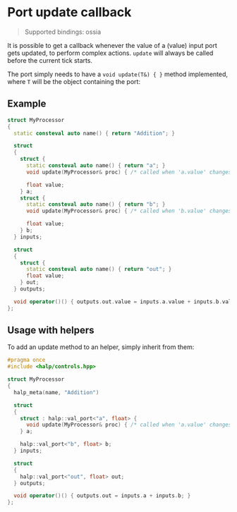 # Port update callback

> Supported bindings: ossia

It is possible to get a callback whenever the value of a (value) input port gets updated, to perform complex actions.
`update` will always be called before the current tick starts.

The port simply needs to have a `void update(T&) { }` method implemented, where `T` will be the object containing the port:

## Example 
```cpp
struct MyProcessor
{
  static consteval auto name() { return "Addition"; }

  struct
  {
    struct { 
      static consteval auto name() { return "a"; } 
      void update(MyProcessor& proc) { /* called when 'a.value' changes */ }

      float value; 
    } a;
    struct { 
      static consteval auto name() { return "b"; } 
      void update(MyProcessor& proc) { /* called when 'b.value' changes */ }

      float value; 
    } b;
  } inputs;

  struct
  {
    struct { 
      static consteval auto name() { return "out"; } 
      float value; 
    } out;
  } outputs;

  void operator()() { outputs.out.value = inputs.a.value + inputs.b.value; }
};
```

## Usage with helpers

To add an update method to an helper, simply inherit from them: 


```cpp
#pragma once
#include <halp/controls.hpp>

struct MyProcessor
{
  halp_meta(name, "Addition")

  struct
  {
    struct : halp::val_port<"a", float> { 
      void update(MyProcessor& proc) { /* called when 'a.value' changes */ }
    } a;

    halp::val_port<"b", float> b;
  } inputs;

  struct
  {
    halp::val_port<"out", float> out;
  } outputs;

  void operator()() { outputs.out = inputs.a + inputs.b; }
};
```